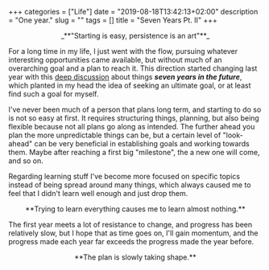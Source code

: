 +++
categories = ["Life"]
date = "2019-08-18T13:42:13+02:00"
description = "One year."
slug = ""
tags = []
title = "Seven Years Pt. II"
+++

<center>_**"Starting is easy, persistence is an art"**_</center>

For a long time in my life, I just went with the flow, pursuing whatever interesting opportunities came available, but without much of an overarching goal and a plan to reach it. This direction started changing last year with this [deep discussion](https://z10z.xyz/seven-years-pt-i/) about things _**seven years in the future**_, which planted in my head the idea of seeking an ultimate goal, or at least find such a goal for myself.

I've never been much of a person that plans long term, and starting to do so is not so easy at first. It requires structuring things, planning, but also being flexible because not all plans go along as intended. The further ahead you plan the more unpredictable things can be, but a certain level of "look-ahead" can be very beneficial in establishing goals and working towards them. Maybe after reaching a first big "milestone", the a new one will come, and so on.

Regarding learning stuff I've become more focused on specific topics instead of being spread around many things, which always caused me to feel that I didn't learn well enough and just drop them.

<center>**Trying to learn everything causes me to learn almost nothing.**</center>

The first year meets a lot of resistance to change, and progress has been relatively slow, but I hope that as time goes on, I'll gain momentum, and the progress made each year far exceeds the progress made the year before.

<center>**The plan is slowly taking shape.**</center>